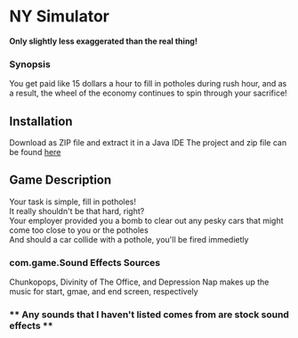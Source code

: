 # NY Simulator
**Only slightly less exaggerated than the real thing!**

### **Synopsis**

You get paid like 15 dollars a hour to fill in potholes during rush hour, and as a result, the wheel of the economy continues to spin through your sacrifice!

## Installation

Download as ZIP file and extract it in a Java IDE
The project and zip file can be found [here](https://github.com/Neapolicy/Average-NY-Roads)

## Game Description

Your task is simple, fill in potholes!
<br> 
It really shouldn't be that hard, right?
<br>
Your employer provided you a bomb to clear out any pesky cars that might come too close to you or the potholes
<br>
And should a car collide with a pothole, you'll be fired immedietly

### com.game.Sound Effects Sources
Chunkopops, Divinity of The Office, and Depression Nap makes up the music for start, gmae, and end screen, respectively
<br>
### ** Any sounds that I haven't listed comes from are stock sound effects **
